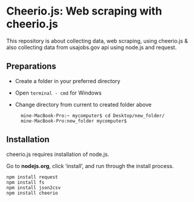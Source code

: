 # Cheerio.js: Web scraping with cheerio.js
This repository is about collecting data, web scraping, using cheerio.js &amp; also collecting data from usajobs.gov api using node.js and request. 

## Preparations
* Create a folder in your preferred directory
* Open `terminal - cmd` for Windows 
* Change directory from current to created folder above

		mine-MacBook-Pro:~ mycomputer$ cd Desktop/new_folder/
		mine-MacBook-Pro:new_folder mycomputer$
		
## Installation
cheerio.js requires installation of node.js. 

Go to **nodejs.org**, click ‘install’, and run through the install process.
	
	npm install request
	npm install fs
	npm install json2csv
	npm install cheerio






